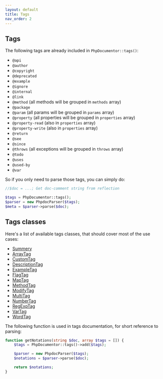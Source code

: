 ```yaml
---
layout: default
title: Tags
nav_order: 2
---
```



Tags
---

The following tags are already included in `PhpDocumentor::tags()`:

* `@api`
* `@author`
* `@copyright`
* `@deprecated`
* `@example`
* `@ignore`
* `@internal`
* `@link`
* `@method` (all methods will be grouped in `methods` array)
* `@package`
* `@param` (all params will be grouped in `params` array)
* `@property` (all properties will be grouped in `properties` array)
* `@property-read` (also in `properties` array)
* `@property-write` (also in `properties` array)
* `@return`
* `@see`
* `@since`
* `@throws` (all exceptions will be grouped in `throws` array)
* `@todo`
* `@uses`
* `@used-by`
* `@var`

So if you only need to parse those tags, you can simply do:

```php
//$doc = ...; Get doc-comment string from reflection

$tags = PhpDocumentor::tags();
$parser = new PhpdocParser($tags);
$meta = $parser->parse($doc);
```

Tags classes
---

Here's a list of available tags classes, that should cover most of the use cases:

* [Summery](summery.md)
* [ArrayTag](array.md)
* [CustomTag](custom.md)
* [DescriptionTag](description.md)
* [ExampleTag](example.md)
* [FlagTag](flag.md)
* [MapTag](map.md)
* [MethodTag](method.md)
* [ModifyTag](modify.md)
* [MultiTag](multi.md)
* [NumberTag](number.md)
* [RegExpTag](regexp.md)
* [VarTag](var.md)
* [WordTag](word.md)

The following function is used in tags documentation, for short reference to parsing:

```php
function getNotations(string $doc, array $tags = []) {
    $tags = PhpDocumentor::tags()->add($tags);

    $parser = new PhpdocParser($tags);
    $notations = $parser->parse($doc);

    return $notations;
}
```

